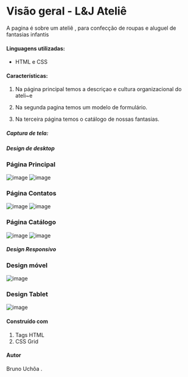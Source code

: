 # Visão geral -  L&J Ateliê

A pagina é sobre um ateliê , para confecção de roupas e aluguel de fantasias infantis


#### Linguagens utilizadas:

- HTML e CSS

#### Características:

1) Na página principal temos a descriçao e cultura organizacional do ateli~e
   
2) Na segunda pagina temos um modelo de formulário.

3) Na terceira página temos o catálogo de nossas fantasias.


##### Captura de tela:

#####  Design de desktop

### Página Principal

![image](https://user-images.githubusercontent.com/93968842/143500619-baece920-8c9c-4486-9bad-d0773de7463b.png)
![image](https://user-images.githubusercontent.com/93968842/143500656-926dced1-c0af-4b8a-b77a-3cc6abc635e4.png)

### Página Contatos

![image](https://user-images.githubusercontent.com/93968842/143500807-d9d3bd72-e482-4824-8875-7482e05f8e44.png)
![image](https://user-images.githubusercontent.com/93968842/143500857-a7cf29a9-e1ae-4a32-8d13-da7192b37e6e.png)

### Página Catálogo

![image](https://user-images.githubusercontent.com/93968842/143501061-7644ba95-0e5e-484a-8d66-48928ff0bda3.png)
![image](https://user-images.githubusercontent.com/93968842/143501117-dfb7ca11-ba7b-46a8-8a25-f79824662b45.png)

#####  Design Responsivo

###  Design móvel

![image](https://user-images.githubusercontent.com/93968842/143501986-8df675ef-b504-41e5-a6ae-7ee580b70dba.png)


### Design Tablet

![image](https://user-images.githubusercontent.com/93968842/143502026-afbb85f9-810b-4981-84c5-2547d6853f01.png)


#### Construído com

1) Tags HTML
2) CSS Grid

#### Autor

Bruno Uchôa .












